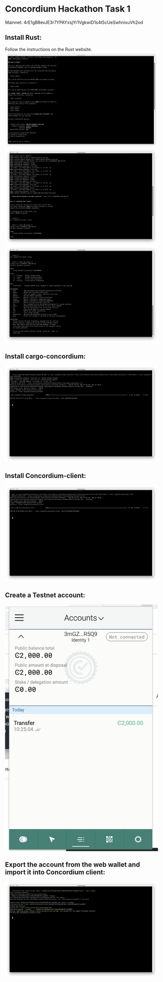 # Concordium Hackathon Task 1
Mainnet: 4rE1gB8evJE3r7YPAYxsjYr1VgkwiD1s4t5cUeSwhnixuVh2od

## Install Rust: 
Follow the instructions on the Rust website.
![picture_progress_1.png](progress%2Fpicture_progress_1.png)![picture_progress_2.png](progress%2Fpicture_progress_2.png)![picture_progress_3.png](progress%2Fpicture_progress_3.png)
## Install cargo-concordium: 
![picture_progress_4.png](progress%2Fpicture_progress_4.png)
## Install Concordium-client: 
![picture_progress_5.png](progress%2Fpicture_progress_5.png)
## Create a Testnet account: 
![picture_progress_6.png](progress%2Fpicture_progress_6.png)
## Export the account from the web wallet and import it into Concordium client: 
![picture_progress_7.png](progress%2Fpicture_progress_7.png)
